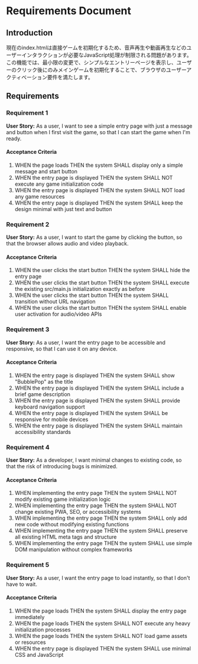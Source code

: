 # Requirements Document

## Introduction

現在のindex.htmlは直接ゲームを初期化するため、音声再生や動画再生などのユーザーインタラクションが必要なJavaScript処理が制限される問題があります。この機能では、最小限の変更で、シンプルなエントリーページを表示し、ユーザーのクリック後にのみメインゲームを初期化することで、ブラウザのユーザーアクティベーション要件を満たします。

## Requirements

### Requirement 1

**User Story:** As a user, I want to see a simple entry page with just a message and button when I first visit the game, so that I can start the game when I'm ready.

#### Acceptance Criteria

1. WHEN the page loads THEN the system SHALL display only a simple message and start button
2. WHEN the entry page is displayed THEN the system SHALL NOT execute any game initialization code
3. WHEN the entry page is displayed THEN the system SHALL NOT load any game resources
4. WHEN the entry page is displayed THEN the system SHALL keep the design minimal with just text and button

### Requirement 2

**User Story:** As a user, I want to start the game by clicking the button, so that the browser allows audio and video playback.

#### Acceptance Criteria

1. WHEN the user clicks the start button THEN the system SHALL hide the entry page
2. WHEN the user clicks the start button THEN the system SHALL execute the existing src/main.js initialization exactly as before
3. WHEN the user clicks the start button THEN the system SHALL transition without URL navigation
4. WHEN the user clicks the start button THEN the system SHALL enable user activation for audio/video APIs

### Requirement 3

**User Story:** As a user, I want the entry page to be accessible and responsive, so that I can use it on any device.

#### Acceptance Criteria

1. WHEN the entry page is displayed THEN the system SHALL show "BubblePop" as the title
2. WHEN the entry page is displayed THEN the system SHALL include a brief game description
3. WHEN the entry page is displayed THEN the system SHALL provide keyboard navigation support
4. WHEN the entry page is displayed THEN the system SHALL be responsive for mobile devices
5. WHEN the entry page is displayed THEN the system SHALL maintain accessibility standards

### Requirement 4

**User Story:** As a developer, I want minimal changes to existing code, so that the risk of introducing bugs is minimized.

#### Acceptance Criteria

1. WHEN implementing the entry page THEN the system SHALL NOT modify existing game initialization logic
2. WHEN implementing the entry page THEN the system SHALL NOT change existing PWA, SEO, or accessibility systems
3. WHEN implementing the entry page THEN the system SHALL only add new code without modifying existing functions
4. WHEN implementing the entry page THEN the system SHALL preserve all existing HTML meta tags and structure
5. WHEN implementing the entry page THEN the system SHALL use simple DOM manipulation without complex frameworks

### Requirement 5

**User Story:** As a user, I want the entry page to load instantly, so that I don't have to wait.

#### Acceptance Criteria

1. WHEN the page loads THEN the system SHALL display the entry page immediately
2. WHEN the page loads THEN the system SHALL NOT execute any heavy initialization processes
3. WHEN the page loads THEN the system SHALL NOT load game assets or resources
4. WHEN the entry page is displayed THEN the system SHALL use minimal CSS and JavaScript